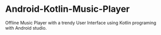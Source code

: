 # Android-Kotlin-Music-Player
Offline Music Player with a trendy User Interface using Kotlin programing with Android studio.
